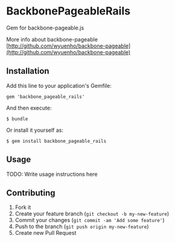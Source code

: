 # BackbonePageableRails

Gem for backbone-pageable.js

More info about backbone-pageable [http://github.com/wyuenho/backbone-pageable](http://github.com/wyuenho/backbone-pageable)

## Installation

Add this line to your application's Gemfile:

    gem 'backbone_pageable_rails'

And then execute:

    $ bundle

Or install it yourself as:

    $ gem install backbone_pageable_rails

## Usage

TODO: Write usage instructions here

## Contributing

1. Fork it
2. Create your feature branch (`git checkout -b my-new-feature`)
3. Commit your changes (`git commit -am 'Add some feature'`)
4. Push to the branch (`git push origin my-new-feature`)
5. Create new Pull Request
